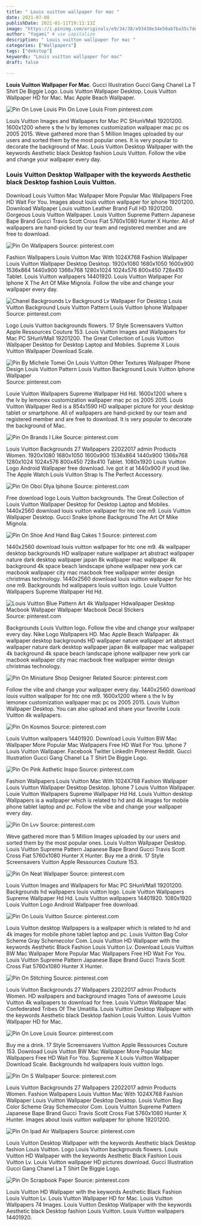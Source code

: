 ```yaml
---
title: " Louis vuitton wallpaper for mac "
date: 2021-07-08
publishDate: 2021-01-11T19:11:13Z
image: "https://i.pinimg.com/originals/e9/34/38/e93438e34e50ab7ba35c7defe8449ee3.jpg"
author: "Yagami" # use capitalize
description: " Louis vuitton wallpaper for mac "
categories: ["Wallpapers"]
tags: ["dekstop"]
keywords: "Louis vuitton wallpaper for mac"
draft: false

---
```



**Louis Vuitton Wallpaper For Mac**. Gucci Illustration Gucci Gang Chanel La T Shirt De Biggie Logo. Louis Vuitton Wallpaper Desktop. Louis Vuitton Wallpaper HD for Mac. Mac Apple Beach Wallpaper.

![Pin On Love Louis](https://i.pinimg.com/originals/86/18/41/8618411593797ed7db69c0118dcef16e.jpg "Pin On Love Louis")
Pin On Love Louis From pinterest.com


Louis Vuitton Images and Wallpapers for Mac PC SHunVMall 19201200. 1600x1200 where s the lv by lemonex customization wallpaper mac pc os 2005 2015. Weve gathered more than 5 Million Images uploaded by our users and sorted them by the most popular ones. It is very popular to decorate the background of Mac. Louis Vuitton Desktop Wallpaper with the keywords Aesthetic black Desktop fashion Louis Vuitton. Follow the vibe and change your wallpaper every day.

### Louis Vuitton Desktop Wallpaper with the keywords Aesthetic black Desktop fashion Louis Vuitton.

Download Louis Vuitton Mac Wallpaper More Popular Mac Wallpapers Free HD Wait For You. Images about louis vuitton wallpaper for iphone 19201200. Download Wallpaper Louis vuitton Leather Brand Full HD 19201200. Gorgeous Louis Vuitton Wallpaper. Louis Vuitton Supreme Pattern Japanese Bape Brand Gucci Travis Scott Cross Fiat 5760x1080 Hunter X Hunter. All of wallpapers are hand-picked by our team and registered member and are free to download.


![Pin On Wallpapers](https://i.pinimg.com/564x/71/89/ae/7189ae287c2ca602bfd1a39dbedeff3f.jpg "Pin On Wallpapers")
Source: pinterest.com

Fashion Wallpapers Louis Vuitton Mac With 1024X768 Fashion Wallpaper Louis Vuitton Wallpaper Desktop Desktop. 1920x1080 1680x1050 1600x900 1536x864 1440x900 1366x768 1280x1024 1024x576 800x450 728x410 Tablet. Louis Vuitton wallpapers 14401920. Louis Vuitton Wallpaper For Iphone X The Art Of Mike Mignola. Follow the vibe and change your wallpaper every day.

![Chanel Backgrounds Lv Background Lv Wallpaper For Desktop Louis Vuitton Background Louis Vuitton Pattern Louis Vuitton Iphone Wallpaper](https://i.pinimg.com/originals/23/95/8a/23958add6a0fb842dd1a22cadcb9a545.jpg "Chanel Backgrounds Lv Background Lv Wallpaper For Desktop Louis Vuitton Background Louis Vuitton Pattern Louis Vuitton Iphone Wallpaper")
Source: pinterest.com

Logo Louis Vuitton backgrounds flowers. 17 Style Screensavers Vuitton Apple Ressources Couture 153. Louis Vuitton Images and Wallpapers for Mac PC SHunVMall 19201200. The Great Collection of Louis Vuitton Wallpaper Desktop for Desktop Laptop and Mobiles. Supreme X Louis Vuitton Wallpaper Download Scale.

![Pin By Michele Tomei On Louis Vuitton Other Textures Wallpaper Phone Design Louis Vuitton Pattern Louis Vuitton Background Louis Vuitton Iphone Wallpaper](https://i.pinimg.com/originals/f6/36/05/f6360535e23fb9026836c0854de63b50.gif "Pin By Michele Tomei On Louis Vuitton Other Textures Wallpaper Phone Design Louis Vuitton Pattern Louis Vuitton Background Louis Vuitton Iphone Wallpaper")
Source: pinterest.com

Louie Vuitton Wallpapers Supreme Wallpaper Hd Hd. 1600x1200 where s the lv by lemonex customization wallpaper mac pc os 2005 2015. Louis Vuitton Wallpaper Red is a 854x1590 HD wallpaper picture for your desktop tablet or smartphone. All of wallpapers are hand-picked by our team and registered member and are free to download. It is very popular to decorate the background of Mac.

![Pin On Brands I Like](https://i.pinimg.com/originals/20/ab/c5/20abc55da3c2b93b94153c69087a5b59.jpg "Pin On Brands I Like")
Source: pinterest.com

Louis Vuitton Backgrounds 27 Wallpapers 22022017 admin Products Women. 1920x1080 1680x1050 1600x900 1536x864 1440x900 1366x768 1280x1024 1024x576 800x450 728x410 Tablet. 1080x1920 Louis Vuitton Logo Android Wallpaper free download. Ive got it at 1440x900 if youd like. The Apple Watch Louis Vuitton Strap Is The Perfect Accessory.

![Pin On Oboi Dlya Iphone](https://i.pinimg.com/originals/22/1d/db/221ddb09db9da3bfc5e776755884ca2b.jpg "Pin On Oboi Dlya Iphone")
Source: pinterest.com

Free download logo Louis Vuitton backgrounds. The Great Collection of Louis Vuitton Wallpaper Desktop for Desktop Laptop and Mobiles. 1440x2560 download louis vuitton wallpaper for htc one m9. Louis Vuitton Wallpaper Desktop. Gucci Snake Iphone Background The Art Of Mike Mignola.

![Pin On Shoe And Hand Bag Cakes 1](https://i.pinimg.com/originals/81/b1/ad/81b1ad7588d77ee08926dbd423f3d3ad.jpg "Pin On Shoe And Hand Bag Cakes 1")
Source: pinterest.com

1440x2560 download louis vuitton wallpaper for htc one m9. 4k wallpaper desktop backgrounds HD wallpaper nature wallpaper art abstract wallpaper nature dark desktop wallpaper japan 8k wallpaper mac wallpaper 4k background 4k space beach landscape iphone wallpaper new york car macbook wallpaper city mac macbook free wallpaper winter design christmas technology. 1440x2560 download louis vuitton wallpaper for htc one m9. Backgrounds hd wallpapers louis vuitton logo. Louie Vuitton Wallpapers Supreme Wallpaper Hd Hd.

![Louis Vuitton Blue Pattern Art 4k Wallpaper Hdwallpaper Desktop Macbook Wallpaper Wallpaper Macbook Decal Stickers](https://i.pinimg.com/originals/b5/d2/bf/b5d2bf27bc80990912e0582d9c739063.jpg "Louis Vuitton Blue Pattern Art 4k Wallpaper Hdwallpaper Desktop Macbook Wallpaper Wallpaper Macbook Decal Stickers")
Source: pinterest.com

Backgrounds Louis Vuitton logo. Follow the vibe and change your wallpaper every day. Nike Logo Wallpapers HD. Mac Apple Beach Wallpaper. 4k wallpaper desktop backgrounds HD wallpaper nature wallpaper art abstract wallpaper nature dark desktop wallpaper japan 8k wallpaper mac wallpaper 4k background 4k space beach landscape iphone wallpaper new york car macbook wallpaper city mac macbook free wallpaper winter design christmas technology.

![Pin On Miniature Shop Designer Related](https://i.pinimg.com/originals/05/63/5e/05635e2f64f1ff15d2efb02b2c34ba8c.jpg "Pin On Miniature Shop Designer Related")
Source: pinterest.com

Follow the vibe and change your wallpaper every day. 1440x2560 download louis vuitton wallpaper for htc one m9. 1600x1200 where s the lv by lemonex customization wallpaper mac pc os 2005 2015. Louis Vuitton Wallpaper Desktop. You can also upload and share your favorite Louis Vuitton 4k wallpapers.

![Pin On Kosmos](https://i.pinimg.com/originals/85/2f/25/852f252d0a7cd7029b77a88113ddc430.jpg "Pin On Kosmos")
Source: pinterest.com

Louis Vuitton wallpapers 14401920. Download Louis Vuitton BW Mac Wallpaper More Popular Mac Wallpapers Free HD Wait For You. Iphone 7 Louis Vuitton Wallpaper. Facebook Twitter LinkedIn Pinterest Reddit. Gucci Illustration Gucci Gang Chanel La T Shirt De Biggie Logo.

![Pin On Pink Asthetic Inspo](https://i.pinimg.com/474x/31/d2/40/31d240765c597634d7eaeffa75c8cefe.jpg "Pin On Pink Asthetic Inspo")
Source: pinterest.com

Fashion Wallpapers Louis Vuitton Mac With 1024X768 Fashion Wallpaper Louis Vuitton Wallpaper Desktop Desktop. Iphone 7 Louis Vuitton Wallpaper. Louie Vuitton Wallpapers Supreme Wallpaper Hd Hd. Louis Vuitton desktop Wallpapers is a wallpaper which is related to hd and 4k images for mobile phone tablet laptop and pc. Follow the vibe and change your wallpaper every day.

![Pin On Lvv](https://i.pinimg.com/originals/87/68/85/87688518d8374c9da381605f5afaf1e7.jpg "Pin On Lvv")
Source: pinterest.com

Weve gathered more than 5 Million Images uploaded by our users and sorted them by the most popular ones. Louis Vuitton Wallpaper Desktop. Louis Vuitton Supreme Pattern Japanese Bape Brand Gucci Travis Scott Cross Fiat 5760x1080 Hunter X Hunter. Buy me a drink. 17 Style Screensavers Vuitton Apple Ressources Couture 153.

![Pin On Neat Wallpaper](https://i.pinimg.com/originals/13/1f/24/131f249150dfeb36a8fec4fbae48ea73.jpg "Pin On Neat Wallpaper")
Source: pinterest.com

Louis Vuitton Images and Wallpapers for Mac PC SHunVMall 19201200. Backgrounds hd wallpapers louis vuitton logo. Louie Vuitton Wallpapers Supreme Wallpaper Hd Hd. Louis Vuitton wallpapers 14401920. 1080x1920 Louis Vuitton Logo Android Wallpaper free download.

![Pin On Louis Vuitton](https://i.pinimg.com/originals/50/fa/8e/50fa8ea92bdce6bb71f24562917999d3.jpg "Pin On Louis Vuitton")
Source: pinterest.com

Louis Vuitton desktop Wallpapers is a wallpaper which is related to hd and 4k images for mobile phone tablet laptop and pc. Louis Vuitton Bag Color Scheme Gray Schemecolor Com. Louis Vuitton HD Wallpaper with the keywords Aesthetic Black Fashion Louis Vuitton Lv. Download Louis Vuitton BW Mac Wallpaper More Popular Mac Wallpapers Free HD Wait For You. Louis Vuitton Supreme Pattern Japanese Bape Brand Gucci Travis Scott Cross Fiat 5760x1080 Hunter X Hunter.

![Pin On Stitching](https://i.pinimg.com/originals/e0/1b/a8/e01ba8e0f37551fd33daecae37e87599.jpg "Pin On Stitching")
Source: pinterest.com

Louis Vuitton Backgrounds 27 Wallpapers 22022017 admin Products Women. HD wallpapers and background images Tons of awesome Louis Vuitton 4k wallpapers to download for free. Louis Vuitton Wallpaper Mac Confederated Tribes Of The Umatilla. Louis Vuitton Desktop Wallpaper with the keywords Aesthetic black Desktop fashion Louis Vuitton. Louis Vuitton Wallpaper HD for Mac.

![Pin On Love Louis](https://i.pinimg.com/originals/86/18/41/8618411593797ed7db69c0118dcef16e.jpg "Pin On Love Louis")
Source: pinterest.com

Buy me a drink. 17 Style Screensavers Vuitton Apple Ressources Couture 153. Download Louis Vuitton BW Mac Wallpaper More Popular Mac Wallpapers Free HD Wait For You. Supreme X Louis Vuitton Wallpaper Download Scale. Backgrounds hd wallpapers louis vuitton logo.

![Pin On S Wallpaper](https://i.pinimg.com/originals/5e/12/c3/5e12c395fc6b8ab166037516cab4c430.png "Pin On S Wallpaper")
Source: pinterest.com

Louis Vuitton Backgrounds 27 Wallpapers 22022017 admin Products Women. Fashion Wallpapers Louis Vuitton Mac With 1024X768 Fashion Wallpaper Louis Vuitton Wallpaper Desktop Desktop. Louis Vuitton Bag Color Scheme Gray Schemecolor Com. Louis Vuitton Supreme Pattern Japanese Bape Brand Gucci Travis Scott Cross Fiat 5760x1080 Hunter X Hunter. Images about louis vuitton wallpaper for iphone 19201200.

![Pin On Ipad Air Wallpapers](https://i.pinimg.com/originals/ff/d8/6c/ffd86c966cbe0aff07b4810b5a4af28c.jpg "Pin On Ipad Air Wallpapers")
Source: pinterest.com

Louis Vuitton Desktop Wallpaper with the keywords Aesthetic black Desktop fashion Louis Vuitton. Logo Louis Vuitton backgrounds flowers. Louis Vuitton HD Wallpaper with the keywords Aesthetic Black Fashion Louis Vuitton Lv. Louis Vuitton wallpaper HD pictures download. Gucci Illustration Gucci Gang Chanel La T Shirt De Biggie Logo.

![Pin On Scrapbook Paper](https://i.pinimg.com/originals/e9/34/38/e93438e34e50ab7ba35c7defe8449ee3.jpg "Pin On Scrapbook Paper")
Source: pinterest.com

Louis Vuitton HD Wallpaper with the keywords Aesthetic Black Fashion Louis Vuitton Lv. Louis Vuitton Wallpaper HD for Mac. Louis Vuitton Wallpapers 74 Images. Louis Vuitton Desktop Wallpaper with the keywords Aesthetic black Desktop fashion Louis Vuitton. Louis Vuitton wallpapers 14401920.


